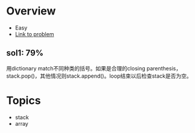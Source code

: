# Overview
- Easy
- [Link to problem](https://leetcode.com/problems/valid-parentheses/)

## sol1: 79%
用dictionary match不同种类的括号。如果是合理的closing parenthesis，stack.pop()，其他情况则stack.append()。loop结束以后检查stack是否为空。

# Topics
- stack
- array